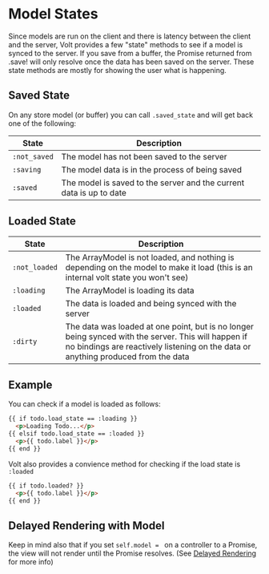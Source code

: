 # Model States

Since models are run on the client and there is latency between the client and the server, Volt provides a few "state" methods to see if a model is synced to the server.  If you save from a buffer, the Promise returned from .save! will only resolve once the data has been saved on the server. These state methods are mostly for showing the user what is happening.

## Saved State

On any store model (or buffer) you can call ```.saved_state``` and will get back one of the following:

| State     | Description                                                                |
|-----------|----------------------------------------------------------------------------|
| ```:not_saved``` | The model has not been saved to the server                          |
| ```:saving```    | The model data is in the process of being saved                     |
| ```:saved```     | The model is saved to the server and the current data is up to date |

## Loaded State

| State     | Description                                                           |
|-----------|-----------------------------------------------------------------------|
| ```:not_loaded``` | The ArrayModel is not loaded, and nothing is depending on the model to make it load (this is an internal volt state you won't see) |
| ```:loading```   | The ArrayModel is loading its data                     |
| ```:loaded```    | The data is loaded and being synced with the server    |
| ```:dirty```     | The data was loaded at one point, but is no longer being synced with the server.  This will happen if no bindings are reactively listening on the data or anything produced from the data |

## Example

You can check if a model is loaded as follows:

```html
{{ if todo.load_state == :loading }}
  <p>Loading Todo...</p>
{{ elsif todo.load_state == :loaded }}
  <p>{{ todo.label }}</p>
{{ end }}
```

Volt also provides a convience method for checking if the load state is ```:loaded```

```html
{{ if todo.loaded? }}
  <p>{{ todo.label }}</p>
{{ end }}
```

## Delayed Rendering with Model

Keep in mind also that if you set ```self.model = ``` on a controller to a Promise, the view will not render until the Promise resolves.  (See [Delayed Rendering](docs/delayed_rendering.md) for more info)
